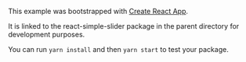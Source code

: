 This example was bootstrapped with [Create React App](https://github.com/facebook/create-react-app).

It is linked to the react-simple-slider package in the parent directory for development purposes.

You can run `yarn install` and then `yarn start` to test your package.

